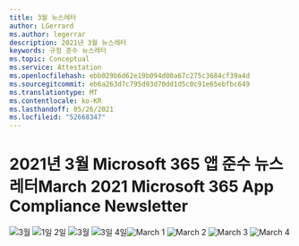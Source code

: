 ```yaml
---
title: 3월 뉴스레터
author: LGerrard
ms.author: legerrar
description: 2021년 3월 뉴스레터
keywords: 규정 준수 뉴스레터
ms.topic: Conceptual
ms.service: Attestation
ms.openlocfilehash: ebb029b6d62e19b094d00a67c275c3684cf39a4d
ms.sourcegitcommit: eb6a263d7c795d93d70dd1d5c0c91e65ebfbc649
ms.translationtype: MT
ms.contentlocale: ko-KR
ms.lasthandoff: 05/26/2021
ms.locfileid: "52668347"
---
```

# <a name="march-2021-microsoft-365-app-compliance-newsletter"></a><span data-ttu-id="4ed43-104">2021년 3월 Microsoft 365 앱 준수 뉴스레터</span><span class="sxs-lookup"><span data-stu-id="4ed43-104">March 2021 Microsoft 365 App Compliance Newsletter</span></span>

<span data-ttu-id="4ed43-105">![3월 ](https://github.com/MicrosoftDocs/OfficeDocs-AppCompliance-pr/blob/master/Apps/media/March1.PNG)
 ![ 1일 2일 ](https://github.com/MicrosoftDocs/OfficeDocs-AppCompliance-pr/blob/master/Apps/media/March2.PNG)
 ![ 3월 ](https://github.com/MicrosoftDocs/OfficeDocs-AppCompliance-pr/blob/master/Apps/media/March3.PNG)
 ![ 3일 4일](https://github.com/MicrosoftDocs/OfficeDocs-AppCompliance-pr/blob/master/Apps/media/March4.PNG)</span><span class="sxs-lookup"><span data-stu-id="4ed43-105">![March 1](https://github.com/MicrosoftDocs/OfficeDocs-AppCompliance-pr/blob/master/Apps/media/March1.PNG)
![March 2](https://github.com/MicrosoftDocs/OfficeDocs-AppCompliance-pr/blob/master/Apps/media/March2.PNG)
![March 3](https://github.com/MicrosoftDocs/OfficeDocs-AppCompliance-pr/blob/master/Apps/media/March3.PNG)
![March 4](https://github.com/MicrosoftDocs/OfficeDocs-AppCompliance-pr/blob/master/Apps/media/March4.PNG)</span></span>
